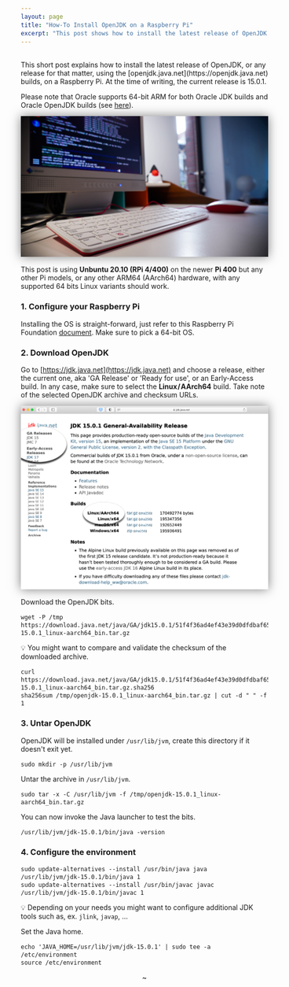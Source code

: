 ```yaml
---
layout: page
title: "How-To Install OpenJDK on a Raspberry Pi"
excerpt: "This post shows how to install the latest release of OpenJDK on a Raspberry Pi…"
---
```


<br>
This short post explains how to install the latest release of OpenJDK, or any release for that matter, using the [openjdk.java.net](https://openjdk.java.net) builds, on a Raspberry Pi.
At the time of writing, the current release is 15.0.1.

Please note that Oracle supports 64-bit ARM for both Oracle JDK builds and Oracle OpenJDK builds (see [here](https://blogs.oracle.com/java-platform-group/update-on-64-bit-arm-support-for-oracle-openjdk-and-oracle-jdk)). 

<p align="center">
	<img alt="book cover" src="/images/blog/PiPic-small.jpg" style="box-shadow: 0px 0px 20px 0px rgba(0,0,0,0.5);"/>
</p>


This post is using **Unbuntu 20.10 (RPi 4/400)** on the newer **Pi 400** but any other Pi models, or any other ARM64 (AArch64) hardware, with any supported 64 bits Linux variants should work. 

<h3>1. Configure your Raspberry Pi</h3>


Installing the OS is straight-forward, just refer to this Raspberry Pi Foundation [document](https://www.raspberrypi.org/software/). Make sure to pick a 64-bit OS.


<h3>2. Download OpenJDK</h3>


Go to [https://jdk.java.net](https://jdk.java.net) and choose a release, either the current one, aka 'GA Release' or 'Ready for use', or an Early-Access build. In any case, make sure to select the **Linux / AArch64**	build. Take note of the selected OpenJDK archive and checksum URLs.

<p align="center">
	<a href="https://jdk.java.net/15/"><img alt="OpenJDK" src="/images/blog/HowTo1.png" style="box-shadow: 0px 0px 20px 0px rgba(0,0,0,0.5);"/></a>
</p>


Download the OpenJDK bits.

```
wget -P /tmp https://download.java.net/java/GA/jdk15.0.1/51f4f36ad4ef43e39d0dfdbaf6549e32/9/GPL/openjdk-15.0.1_linux-aarch64_bin.tar.gz
```

💡 You might want to compare and validate the checksum of the downloaded archive. 

```
curl https://download.java.net/java/GA/jdk15.0.1/51f4f36ad4ef43e39d0dfdbaf6549e32/9/GPL/openjdk-15.0.1_linux-aarch64_bin.tar.gz.sha256
sha256sum /tmp/openjdk-15.0.1_linux-aarch64_bin.tar.gz | cut -d " " -f 1
```

<h3>3. Untar OpenJDK</h3>

OpenJDK will be installed under `/usr/lib/jvm`, create this directory if it doesn't exit yet.

```
sudo mkdir -p /usr/lib/jvm
```

Untar the archive in `/usr/lib/jvm`.

```
sudo tar -x -C /usr/lib/jvm -f /tmp/openjdk-15.0.1_linux-aarch64_bin.tar.gz
```

You can now invoke the Java launcher to test the bits.

```
/usr/lib/jvm/jdk-15.0.1/bin/java -version
```

<h3>4. Configure the environment</h3>

```
sudo update-alternatives --install /usr/bin/java java /usr/lib/jvm/jdk-15.0.1/bin/java 1
sudo update-alternatives --install /usr/bin/javac javac /usr/lib/jvm/jdk-15.0.1/bin/javac 1
```
💡 Depending on your needs you might want to configure additional JDK tools such as, ex. `jlink`, `javap`, …

Set the Java home.

```
echo 'JAVA_HOME=/usr/lib/jvm/jdk-15.0.1' | sudo tee -a /etc/environment
source /etc/environment
```

<center>~</center>
